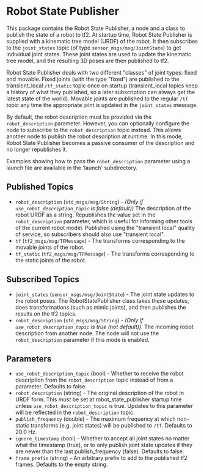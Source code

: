 Robot State Publisher
=====================

This package contains the Robot State Publisher, a node and a class to publish the state of a robot to tf2.
At startup time, Robot State Publisher is supplied with a kinematic tree model (URDF) of the robot.
It then subscribes to the `joint_states` topic (of type `sensor_msgs/msg/JointState`) to get individual joint states.
These joint states are used to update the kinematic tree model, and the resulting 3D poses are then published to tf2.

Robot State Publisher deals with two different "classes" of joint types: fixed and movable.
Fixed joints (with the type "fixed") are published to the transient_local `/tf_static` topic once on startup (transient_local topics keep a history of what they published, so a later subscription can always get the latest state of the world).
Movable joints are published to the regular `/tf` topic any time the appropriate joint is updated in the `joint_states` message.

By default, the robot description must be provided via the `robot_description` parameter. However, you can optionally configure the node to subscribe to the `robot_description` topic instead.
This allows another node to publish the robot description at runtime. In this mode, Robot State Publisher becomes a passive consumer of the description and no longer republishes it.

Examples showing how to pass the `robot_description` parameter using a launch file are available in the 'launch' subdirectory.

Published Topics
----------------
* `robot_description` (`std_msgs/msg/String`) - *(Only if `use_robot_description_topic` is false (default))* The description of the robot URDF as a string. Republishes the value set in the `robot_description` parameter, which is useful for informing other tools of the current robot model. Published using the "transient local" quality of service, so subscribers should also use "transient local".
* `tf` (`tf2_msgs/msg/TFMessage`) - The transforms corresponding to the movable joints of the robot.
* `tf_static` (`tf2_msgs/msg/TFMessage`) - The transforms corresponding to the static joints of the robot.

Subscribed Topics
-----------------
* `joint_states` (`sensor_msgs/msg/JointState`) - The joint state updates to the robot poses. The RobotStatePublisher class takes these updates, does transformations (such as mimic joints), and then publishes the results on the tf2 topics.
* `robot_description` (`std_msgs/msg/String`) - *(Only if `use_robot_description_topic` is true (not default))*. The incoming robot description from another node. The node will not use the `robot_description` parameter if this mode is enabled.

Parameters
----------
* `use_robot_description_topic` (bool) - Whether to receive the robot description from the `robot_description` topic instead of from a parameter. Defaults to false.
* `robot_description` (string) - The original description of the robot in URDF form. This *must* be set at robot_state_publisher startup time unless `use_robot_description_topic` is true. Updates to this parameter will be reflected in the `robot_description` topic.
* `publish_frequency` (double) - The maximum frequency at which non-static transforms (e.g. joint states) will be published to `/tf`. Defaults to 20.0 Hz.
* `ignore_timestamp` (bool) - Whether to accept all joint states no matter what the timestamp (true), or to only publish joint state updates if they are newer than the last publish_frequency (false). Defaults to false.
* `frame_prefix` (string) - An arbitrary prefix to add to the published tf2 frames. Defaults to the empty string.
